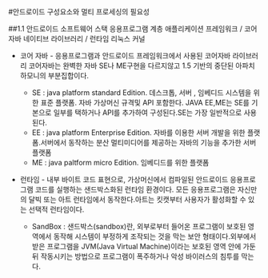 #안드로이드 구성요소와 멀티 프로세싱의 필요성 

##1.1 안드로이드 소프트웨어 스택
		       응용프로그램 계층
		애플리케이션 프레임워크 / 코어자바
        네이티브 라이브러리 /  런타임
                 리눅스 커널

- 코어 자바 -  응용프로그램과 안드로이드 프레임워크에서 사용된 코어자바 라이브러리 코어자바는 완벽한 자바 SE나 ME구현을 다르지않고 1.5 기반의 중단된 아파치 하모니의 부분집합이다.
	- SE : java platform standard Edition. 데스크톱, 서버 , 임베디드 시스템을 위한 표준 플랫폼. 자바 가상머신 규격및 API 포함한다. JAVA EE,ME는 SE를 기본으로 일부를 택하거나 API를 추가하여 구성된다.SE는 가장 일반적으로 사용된다.
	- EE : java platform Enterprise Edition. 자바를 이용한 서버 개발을 위한 플랫폼.서버에서 동작하는 분산 멀티미디어를 제공하는 자바의 기능을 추가한 서버 플랫폼
	- ME : java paltform micro Edition. 임베디드를 위한 플랫폼

- 런타임 - 내부 바이트 코드 표현으로, 가상머신에서 컴파일된 안드로이드 응용프로그램 코드를 실행하는 샌드박스화된 런타임 환경이다. 모든 응용프로그램은 자신만의 달빅 또는 아트 런타임에서 동작한다.아트는 킷캣부터 사용자가 활성화할 수 있는 선택적 런타임이다.
	- SandBox : 샌드박스(sandbox)란, 외부로부터 들어온 프로그램이 보호된 영역에서 동작해 시스템이 부정하게 조작되는 것을 막는 보안 형태이다.외부에서 받은 프로그램을 JVM(Java Virtual Machine)이라는 보호된 영역 안에 가둔 뒤 작동시키는 방법으로 프로그램이 폭주하거나 악성 바이러스의 침투를 막는다. 


